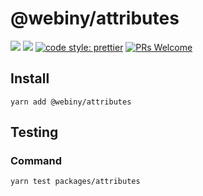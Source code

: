 # @webiny/attributes

[![](https://img.shields.io/npm/dw/@webiny/attributes.svg)](https://www.npmjs.com/package/@webiny/attributes)
[![](https://img.shields.io/npm/v/@webiny/attributes.svg)](https://www.npmjs.com/package/@webiny/attributes)
[![code style: prettier](https://img.shields.io/badge/code_style-prettier-ff69b4.svg?style=flat-square)](https://github.com/prettier/prettier)
[![PRs Welcome](https://img.shields.io/badge/PRs-welcome-brightgreen.svg?style=flat-square)](http://makeapullrequest.com)

## Install

```
yarn add @webiny/attributes
```


## Testing

### Command
````
yarn test packages/attributes
````